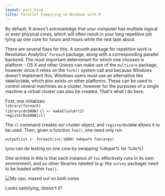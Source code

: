 ```yaml
---
layout: post_blog
title: Parallel Computing on Windows with R
---
```


By default, R doesn't acknowledge that your computer has multiple logical or even physical cores, which will often result in your long repetitive job tying up one core for hours and hours while the rest laze about.  

There are several fixes for this. A smooth package for repetitive work is Revolution Analytics' `foreach` package, along with a corresponding parallel backend. The most important determinant for which one chooses is platform - OS X and other Unices can make use of the `multicore` package, however since it relies on the `fork()` system call and because Windows doesn't implement this, Windows users must use an alternative like `SNOW`/`doSNOW`, which also exists on other platforms. These can be used to control several machines as a cluster, however for the purposes of a single machine a virtual cluster can also be created. That's what I do here.  

First, one initializes:  
`library(foreach)`  
`library(doSNOW)`
`cl <- makeCluster(2)`  
`registerDoSNOW(cl)`   

The `cl` command creates our cluster object, and `registerDoSNOW` allows it to be used. Then, given a function `foo()`, one need only run  

`outputList <- foreach(i=1:1000) %dopar% foo(args)`  

(you can do testing on one core by swapping %dopar% for %do%)  

One wrinkle in this is that each instance of `foo` effectively runs in its own environment, and so other libraries needed (*e.g.* the `survey` package) need to be loaded *within* `foo()`.

![My cpu, maxed out on both cores](img/maxedOutCPU.png)  

Looks satisfying, doesn't it?
